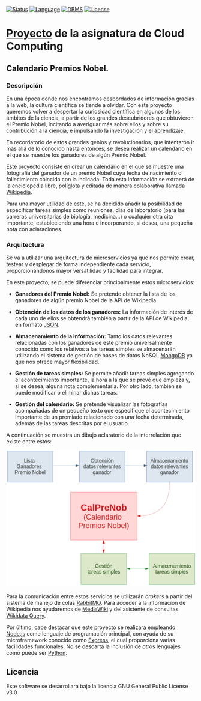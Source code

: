 [![Status](https://img.shields.io/badge/Status-Documenting-green.svg)](https://github.com/MarAl15/ProyectoCC/blob/master/README.md)
[![Language](https://img.shields.io/badge/Language-Node.js-blue.svg)](https://nodejs.org/es/)
[![DBMS](https://img.shields.io/badge/DBMS-MongoDB-orange.svg)](https://www.mongodb.com/es)
[![License](https://img.shields.io/badge/License-GPL-red.svg)](https://github.com/MarAl15/ProyectoCC/blob/master/LICENSE)
# [Proyecto](https://maral15.github.io/ProyectoCC/) de la asignatura de Cloud Computing

## Calendario Premios Nobel. 

### Descripción
En una época donde nos encontramos desbordados de información gracias a la web, la cultura científica se tiende a olvidar. Con este proyecto queremos volver a despertar la curiosidad científica en algunos de los ámbitos de la ciencia, a partir de los grandes descubridores que obtuvieron el Premio Nobel, incitando a averiguar más sobre ellos y sobre su contribución a la ciencia, e impulsando la investigación y el aprendizaje.

En recordatorio de estos grandes genios y revolucionarios, que intentarón ir más allá de lo conocido hasta entonces, se desea realizar un calendario en el que se muestre los ganadores de algún Premio Nobel.

Este proyecto consiste en crear un calendario en el que se muestre una fotografía del ganador de un premio Nobel cuya fecha de nacimiento o fallecimiento coincida con la indicada. Toda esta información se extraerá de la enciclopedia libre, políglota y editada de manera colaborativa llamada [Wikipedia](https://es.wikipedia.org/).

Para una mayor utilidad de este, se ha decidido añadir la posibilidad de especificar tareas simples como reuniones, días de laboratorio (para las carreras universitarias de biología, medicina...) o cualquier otra cita importante, estableciendo una hora e incorporando, si desea, una pequeña nota con aclaraciones.

### Arquitectura
Se va a utilizar una arquitectura de microservicios ya que nos permite crear, testear y desplegar de forma independiente cada servicio, proporcionándonos mayor versatilidad y facilidad para integrar.

En este proyecto, se puede diferenciar principalmente estos microservicios:

- **Ganadores del Premio Nobel:** Se pretende obtener la lista de los ganadores de algún premio Nobel de la API de Wikipedia. 

- **Obtención de los datos de los ganadores:** La información de interés de cada uno de ellos se obtendrá también a partir de la API de Wikipedia, en formato [JSON](https://www.json.org/).

- **Almacenamiento de la información:** Tanto los datos relevantes relacionadas con los ganadores de este premio universalmente conocido como los relativos a las tareas simples se almacenarán utilizando el sistema de gestión de bases de datos NoSQL [MongoDB](https://www.mongodb.com/es) ya que nos ofrece mayor flexibilidad.

- **Gestión de tareas simples:** Se permite añadir tareas simples agregando el acontecimiento importante, la hora a la que se prevé que empieza y, si se desea, alguna nota complementaria. Por otro lado, también se puede modificar o eliminar dichas tareas.

- **Gestión del calendario:** Se pretende visualizar las fotografías acompañadas de un pequeño texto que especifique el acontecimiento importante de un premiado relacionado con una fecha determinada, además de las tareas descritas por el usuario.

A continuación se muestra un dibujo aclaratorio de la interrelación que existe entre estos:

<p align="center">
<img src="https://github.com/MarAl15/ProyectoCC/blob/master/docs/images/esquema.png" scale="1">
</p>


Para la comunicación entre estos servicios se utilizarán _brokers_ a partir del sistema de manejo de colas [RabbitMQ](https://www.rabbitmq.com/). Para acceder a la información de Wikipedia nos ayudaremos de [MediaWiki](https://www.mediawiki.org/wiki/MediaWiki/es) y del asistente de consultas [Wikidata Query](https://query.wikidata.org/).

Por último, cabe destacar que este proyecto se realizará empleando [Node.js](https://nodejs.org/es/) como lenguaje de programación principal, con ayuda de su microframework conocido como [Express](https://expressjs.com/es/), el cual proporciona varias facilidades funcionales. No se descarta la inclusión de otros lenguajes como puede ser [Python](https://www.python.org/).



## Licencia
Este software se desarrollará bajo la licencia GNU General Public License v3.0
